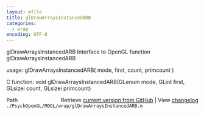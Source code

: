 ```yaml
---
layout: mfile
title: glDrawArraysInstancedARB
categories:
  - wrap
encoding: UTF-8
---
```


glDrawArraysInstancedARB  Interface to OpenGL function glDrawArraysInstancedARB  

usage:  glDrawArraysInstancedARB( mode, first, count, primcount )  

C function:  void glDrawArraysInstancedARB(GLenum mode, GLint first, GLsizei count, GLsizei primcount)  


<div class="code_header" style="text-align:right;">
  <span style="float:left;">Path&nbsp;&nbsp;</span> <span class="counter">Retrieve <a href=
  "https://raw.github.com/Psychtoolbox-3/Psychtoolbox-3/beta/./PsychOpenGL/MOGL/wrap/glDrawArraysInstancedARB.m">current version from GitHub</a> | View <a href=
  "https://github.com/Psychtoolbox-3/Psychtoolbox-3/commits/beta/./PsychOpenGL/MOGL/wrap/glDrawArraysInstancedARB.m">changelog</a></span>
</div>
<div class="code">
  <code>./PsychOpenGL/MOGL/wrap/glDrawArraysInstancedARB.m</code>
</div>
